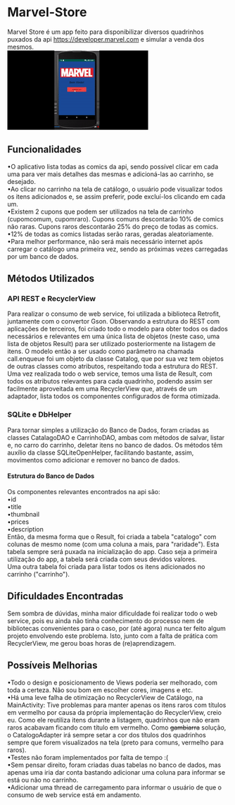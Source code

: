# Marvel-Store

Marvel Store é um app feito para disponibilizar diversos quadrinhos puxados da api https://developer.marvel.com e simular a venda dos mesmos.</br>
![](gif_demo.gif)
<h2>Funcionalidades</h2>
<p>
•O aplicativo lista todas as comics da api, sendo possível clicar em cada uma para ver mais detalhes das mesmas e adicioná-las ao carrinho, se desejado.</br>
•Ao clicar no carrinho na tela de catálogo, o usuário pode visualizar todos os itens adicionados e, se assim preferir, pode excluí-los clicando em cada um.</br>
•Existem 2 cupons que podem ser utilizados na tela de carrinho (cupomcomum, cupomraro). Cupons comuns descontarão 10% de comics não raras. Cupons raros descontarão 25% do preço de todas as comics.</br>
•12% de todas as comics listadas serão raras, geradas aleatoriamente.</br>
•Para melhor performance, não será mais necessário internet após carregar o catálogo uma primeira vez, sendo as próximas vezes carregadas por um banco de dados.
</p>

<h2>Métodos Utilizados</h2>
<h3>API REST e RecyclerView</h3>
  <p>
  Para realizar o consumo de web service, foi utilizada a biblioteca Retrofit, juntamente com o convertor Gson. Observando a estrutura do REST com aplicações de terceiros, foi criado todo o modelo para obter todos os dados necessários e relevantes em uma única lista de objetos (neste caso, uma lista de objetos Result) para ser utilizado posteriormente na listagem de itens. O modelo então a ser usado como parâmetro na chamada call.enqueue foi um objeto da classe Catalog, que por sua vez tem objetos de outras classes como atributos, respeitando toda a estrutura do REST.</br>
  Uma vez realizada todo o web service, temos uma lista de Result, com todos os atributos relevantes para cada quadrinho, podendo assim ser facilmente aproveitada em uma RecyclerView que, através de um adaptador, lista todos os componentes configurados de forma otimizada.
  </p>
<h3>SQLite e DbHelper</h3>
  <p>
  Para tornar simples a utilização do Banco de Dados, foram criadas as classes CatalagoDAO e CarrinhoDAO, ambas com métodos de salvar, listar e, no carro do carrinho, deletar itens no banco de dados. Os métodos têm auxílio da classe SQLiteOpenHelper, facilitando bastante, assim, movimentos como adicionar e remover no banco de dados.
  </p>
<h4>Estrutura do Banco de Dados</h4>
<p>
  Os componentes relevantes encontrados na api são: </br>•id</br> •title</br> •thumbnail</br> •prices</br> •description</br>
  Então, da mesma forma que o Result, foi criada a tabela "catalogo" com colunas de mesmo nome (com uma coluna a mais, para "raridade"). Esta tabela sempre será puxada na inicialização do app. Caso seja a primeira utilização do app, a tabela será criada com seus devidos valores.</br>
  Uma outra tabela foi criada para listar todos os itens adicionados no carrinho ("carrinho").
  </p>
  
  <h2>Dificuldades Encontradas</h2>
  <p>
  Sem sombra de dúvidas, minha maior dificuldade foi realizar todo o web service, pois eu ainda não tinha conhecimento do processo nem de bibliotecas convenientes para o caso, por (até agora) nunca ter feito algum projeto envolvendo este problema. Isto, junto com a falta de prática com RecyclerView, me gerou boas horas de (re)aprendizagem.
  </p>
  <h2>Possíveis Melhorias</h2>
  <p>
  •Todo o design e posicionamento de Views poderia ser melhorado, com toda a certeza. Não sou bom em escolher cores, imagens e etc.</br>
  •Há uma <italic>leve</italic> falha de otimização no RecyclerView de Catálogo, na MainActivity: Tive problemas para manter apenas os itens raros com títulos em vermelho por causa da própria implementação do RecyclerView, creio eu. Como ele reutiliza itens durante a listagem, quadrinhos que não eram raros acabavam ficando com título em vermelho. Como <strike>gambiarra</strike> solução, o CatalogoAdapter irá sempre setar a cor dos títulos dos quadrinhos sempre que forem visualizados na tela (preto para comuns, vermelho para raros).</br>
  •Testes não foram implementados por falta de tempo :(</br>
  •Sem pensar direito, foram criadas duas tabelas no banco de dados, mas apenas uma iria dar conta bastando adicionar uma coluna para informar se está ou não no carrinho.</br>
  •Adicionar uma thread de carregamento para informar o usuário de que o consumo de web service está em andamento.
